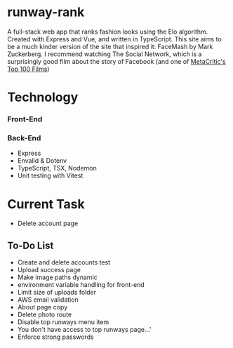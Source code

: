 # runway-rank

A full-stack web app that ranks fashion looks using the Elo algorithm. Created with Express and Vue, and written in TypeScript. This site aims to be a much kinder version of the site that inspired it: FaceMash by Mark Zuckerberg. I recommend watching The Social Network, which is a surprisingly good film about the story of Facebook (and one of [MetaCritic's Top 100 Films](https://metacritic100.com/))

# Technology

### Front-End

### Back-End

-  Express
-  Envalid & Dotenv
-  TypeScript, TSX, Nodemon
-  Unit testing with Vitest

# Current Task

-  Delete account page

## To-Do List

-  Create and delete accounts test
-  Upload success page
-  Make image paths dynamic
-  environment variable handling for front-end
-  Limit size of uploads folder
-  AWS email validation
-  About page copy
-  Delete photo route
-  Disable top runways menu item
-  You don't have access to top runways page...'
-  Enforce strong passwords
